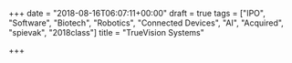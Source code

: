 +++
date = "2018-08-16T06:07:11+00:00"
draft = true
tags = ["IPO", "Software", "Biotech", "Robotics", "Connected Devices", "AI", "Acquired", "spievak", "2018class"]
title = "TrueVision Systems"

+++

